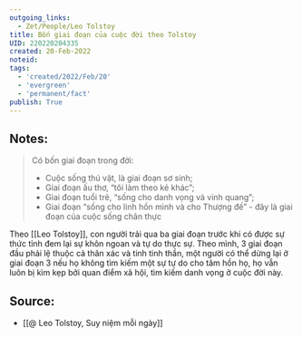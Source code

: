 ```yaml
---
outgoing_links:
  - Zet/People/Leo Tolstoy
title: Bốn giai đoạn của cuộc đời theo Tolstoy
UID: 220220204335
created: 20-Feb-2022
noteid:
tags:
  - 'created/2022/Feb/20'
  - 'evergreen'
  - 'permanent/fact'
publish: True
---
```

## Notes:
> Có bốn giai đoạn trong đời: 
> - Cuộc sống thú vật, là giai đoạn sơ sinh; 
> - Giai đoạn ấu thơ, “tôi làm theo kẻ khác”; 
> - Giai đoạn tuổi trẻ, “sống cho danh vọng và vinh quang”; 
> - Giai đoạn “sống cho linh hồn mình và cho Thượng đế” - đây là giai đoạn của cuộc sống chân thực

Theo [[Leo Tolstoy]], con người trải qua ba giai đoạn trước khi có được sự thức tỉnh đem lại sự khôn ngoan và tự do thực sự. Theo mình, 3 giai đoạn đầu phải lệ thuộc cả thân xác và tinh tinh thần, một người có thể dừng lại ở giai đoạn 3 nếu họ không tìm kiếm một sự tự do cho tâm hồn họ, họ vẫn luôn bị kìm kẹp bởi quan điểm xã hội, tìm kiếm danh vọng ở cuộc đời này.

## Source:
- [[@ Leo Tolstoy, Suy niệm mỗi ngày]]



